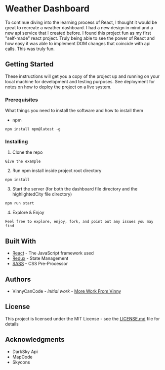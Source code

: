 # Weather Dashboard

To continue diving into the learning process of React, I thought it would be great to recreate a weather dashboard. I had a new design in mind and a new api service that I created before. I found this project fun as my first "self-made" react project. Truly being able to see the power of React and how easy it was able to implement DOM changes that coincide with api calls. This was truly fun.

## Getting Started

These instructions will get you a copy of the project up and running on your local machine for development and testing purposes. See deployment for notes on how to deploy the project on a live system.

### Prerequisites

What things you need to install the software and how to install them

- npm

```
npm install npm@latest -g
```

### Installing

1. Clone the repo

```
Give the example
```

2. Run npm install inside project root directory

```
npm install
```

3. Start the server (for both the dashboard file directory and the highlightedCity file directory)

```
npm run start
```

4. Explore & Enjoy

```
Feel free to explore, enjoy, fork, and point out any issues you may find
```

## Built With

- [React](https://reactjs.org/) - The JavaScript framework used
- [Redux](https://redux.js.org/) - State Management
- [SASS](https://sass-lang.com/) - CSS Pre-Processor

## Authors

- VinnyCanCode - _Initial work_ - [More Work From Vinny](https://github.com/VinnyCanCode)

## License

This project is licensed under the MIT License - see the [LICENSE.md](LICENSE.md) file for details

## Acknowledgments

- DarkSky Api
- MapCode
- Skycons
